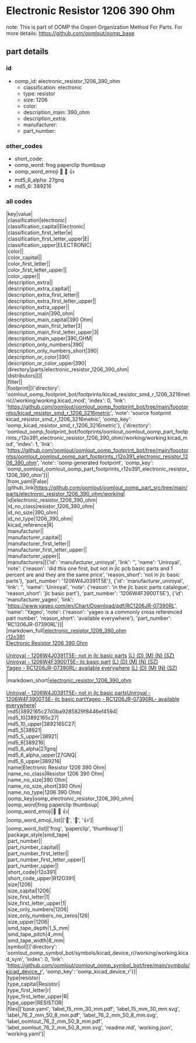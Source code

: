 # Electronic Resistor 1206 390 Ohm  

note: This is part of OOMP the Oopen Organization Method For Parts. For more details: https://github.com/oomlout/oomp_base

##  part details





### id
* oomp_id: electronic_resistor_1206_390_ohm
  * classification: electronic
  * type: resistor
  * size: 1206
  * color: 
  * description_main: 390_ohm
  * description_extra: 
  * manufacturer: 
  * part_number: 

### other_codes
* short_code: 
* oomp_word: frog paperclip thumbsup
* oomp_word_emoji :frog: :paperclip: :thumbsup:
* md5_6_alpha: 27gnq
* md5_6: 389216

### all codes 
|key|value|  
|classification|electronic|  
|classification_capital|Electronic|  
|classification_first_letter|e|  
|classification_first_letter_upper|E|  
|classification_upper|ELECTRONIC|  
|color||  
|color_capital||  
|color_first_letter||  
|color_first_letter_upper||  
|color_upper||  
|description_extra||  
|description_extra_capital||  
|description_extra_first_letter||  
|description_extra_first_letter_upper||  
|description_extra_upper||  
|description_main|390_ohm|  
|description_main_capital|390 Ohm|  
|description_main_first_letter|3|  
|description_main_first_letter_upper|3|  
|description_main_upper|390_OHM|  
|description_only_numbers|390|  
|description_only_numbers_short|390|  
|description_or_color|390|  
|description_or_color_upper|390|  
|directory|parts/electronic_resistor_1206_390_ohm|  
|distributors|[]|  
|filter||  
|footprint|[{'directory': 'oomlout_oomp_footprint_bot/footprints/kicad_resistor_smd_r_1206_3216metric//working/working.kicad_mod', 'index': 0, 'link': 'https://github.com/oomlout/oomlout_oomp_footprint_bot/tree/main/foootprntss/kicad_resistor_smd_r_1206_3216metric', 'note': 'source footprint kicad_resistor_smd_r_1206_3216metric', 'oomp_key': 'oomp_kicad_resistor_smd_r_1206_3216metric'}, {'directory': 'oomlout_oomp_footprint_bot/footprints/oomlout_oomlout_oomp_part_footprints_r12o391_electronic_resistor_1206_390_ohm//working/working.kicad_mod', 'index': 1, 'link': 'https://github.com/oomlout/oomlout_oomp_footprint_bot/tree/main/foootprntss/oomlout_oomlout_oomp_part_footprints_r12o391_electronic_resistor_1206_390_ohm', 'note': 'oomp generated footprint', 'oomp_key': 'oomp_oomlout_oomlout_oomp_part_footprints_r12o391_electronic_resistor_1206_390_ohm'}]|  
|from_yaml|False|  
|github_link|https://github.com/oomlout/oomlout_oomp_part_src/tree/main/parts/electronic_resistor_1206_390_ohm/working|  
|id|electronic_resistor_1206_390_ohm|  
|id_no_class|resistor_1206_390_ohm|  
|id_no_size|390_ohm|  
|id_no_type|1206_390_ohm|  
|kicad_reference|R|  
|manufacturer||  
|manufacturer_capital||  
|manufacturer_first_letter||  
|manufacturer_first_letter_upper||  
|manufacturer_upper||  
|manufacturers|[{'id': 'manufacturer_uniroyal', 'link': '', 'name': 'Uniroyal', 'note': {'reason': 'did this one first, but not in jlc pcb basic parts and 1 percent are and they are the same price', 'reason_short': 'not in jlc basic parts'}, 'part_number': '1206W4J0391T5E'}, {'id': 'manufacturer_uniroyal', 'link': '', 'name': 'Uniroyal', 'note': {'reason': 'in the jlc basic parts catalogue', 'reason_short': 'jlc basic part'}, 'part_number': '1206W4F3900T5E'}, {'id': 'manufacturer_yageo', 'link': 'https://www.yageo.com/en/Chart/Download/pdf/RC1206JR-07390RL', 'name': 'Yageo', 'note': {'reason': 'yageo is a commonly cross referenced part number', 'reason_short': 'available everywhere'}, 'part_number': 'RC1206JR-07390RL'}]|  
|markdown_full|[electronic_resistor_1206_390_ohm](https://github.com/oomlout/oomlout_oomp_part_src/tree/main/parts/electronic_resistor_1206_390_ohm/working)<br>[r12o391](https://github.com/oomlout/oomlout_oomp_part_src/tree/main/parts/electronic_resistor_1206_390_ohm/working)<br>[Electronic Resistor 1206 390 Ohm](https://github.com/oomlout/oomlout_oomp_part_src/tree/main/parts/electronic_resistor_1206_390_ohm/working)<br><br>[Uniroyal - 1206W4J0391T5E- not in jlc basic parts]() [(L)  ](https://www.lcsc.com/search?q=1206W4J0391T5E)[(D)  ](https://www.digikey.com/en/products?keywords=1206W4J0391T5E)[(M)  ](https://www.mouser.com/Search/Refine?Keyword=1206W4J0391T5E)[(N)  ](https://www.newark.com/search?st=1206W4J0391T5E)[(SZ)  ](https://so.szlcsc.com/global.html?k=1206W4J0391T5E)<br>[Uniroyal - 1206W4F3900T5E- jlc basic part]() [(L)  ](https://www.lcsc.com/search?q=1206W4F3900T5E)[(D)  ](https://www.digikey.com/en/products?keywords=1206W4F3900T5E)[(M)  ](https://www.mouser.com/Search/Refine?Keyword=1206W4F3900T5E)[(N)  ](https://www.newark.com/search?st=1206W4F3900T5E)[(SZ)  ](https://so.szlcsc.com/global.html?k=1206W4F3900T5E)<br>[Yageo - RC1206JR-07390RL- available everywhere](https://www.yageo.com/en/Chart/Download/pdf/RC1206JR-07390RL) [(L)  ](https://www.lcsc.com/search?q=RC1206JR-07390RL)[(D)  ](https://www.digikey.com/en/products?keywords=RC1206JR-07390RL)[(M)  ](https://www.mouser.com/Search/Refine?Keyword=RC1206JR-07390RL)[(N)  ](https://www.newark.com/search?st=RC1206JR-07390RL)[(SZ)  ](https://so.szlcsc.com/global.html?k=RC1206JR-07390RL)<br>|  
|markdown_short|[electronic_resistor_1206_390_ohm](https://github.com/oomlout/oomlout_oomp_part_src/tree/main/parts/electronic_resistor_1206_390_ohm/working)<br><br>[Uniroyal - 1206W4J0391T5E- not in jlc basic parts]()[Uniroyal - 1206W4F3900T5E- jlc basic part]()[Yageo - RC1206JR-07390RL- available everywhere](https://www.yageo.com/en/Chart/Download/pdf/RC1206JR-07390RL)|  
|md5|3892165c27d3ba9285829f8446ef4594|  
|md5_10|3892165c27|  
|md5_10_upper|3892165C27|  
|md5_5|38921|  
|md5_5_upper|38921|  
|md5_6|389216|  
|md5_6_alpha|27gnq|  
|md5_6_alpha_upper|27GNQ|  
|md5_6_upper|389216|  
|name|Electronic Resistor 1206 390 Ohm|  
|name_no_class|Resistor 1206 390 Ohm|  
|name_no_size|390 Ohm|  
|name_no_size_short|390 Ohm|  
|name_no_type|1206 390 Ohm|  
|oomp_key|oomp_electronic_resistor_1206_390_ohm|  
|oomp_word|frog paperclip thumbsup|  
|oomp_word_emoji|:frog: :paperclip: :thumbsup:|  
|oomp_word_emoji_list|[':frog:', ':paperclip:', ':thumbsup:']|  
|oomp_word_list|['frog', 'paperclip', 'thumbsup']|  
|package_style|smd_tape|  
|part_number||  
|part_number_capital||  
|part_number_first_letter||  
|part_number_first_letter_upper||  
|part_number_upper||  
|short_code|r12o391|  
|short_code_upper|R12O391|  
|size|1206|  
|size_capital|1206|  
|size_first_letter|1|  
|size_first_letter_upper|1|  
|size_only_numbers|1206|  
|size_only_numbers_no_zeros|126|  
|size_upper|1206|  
|smd_tape_depth|1_5_mm|  
|smd_tape_pitch|4_mm|  
|smd_tape_width|8_mm|  
|symbol|[{'directory': 'oomlout_oomp_symbol_bot/symbols/kicad_device_r//working/working.kicad_sym', 'index': 0, 'link': 'https://github.com/oomlout/oomlout_oomp_symbol_bot/tree/main/symbols/kicad_device_r', 'oomp_key': 'oomp_kicad_device_r'}]|  
|type|resistor|  
|type_capital|Resistor|  
|type_first_letter|r|  
|type_first_letter_upper|R|  
|type_upper|RESISTOR|  
|files|['base.yaml', 'label_15_mm_30_mm.pdf', 'label_15_mm_30_mm.svg', 'label_76_2_mm_50_8_mm.pdf', 'label_76_2_mm_50_8_mm.svg', 'label_oomlout_76_2_mm_50_8_mm.pdf', 'label_oomlout_76_2_mm_50_8_mm.svg', 'readme.md', 'working.json', 'working.yaml']|  
